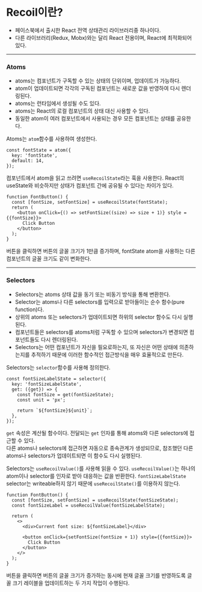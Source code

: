 # Recoil이란?
- 페이스북에서 출시한 React 전역 상태관리 라이브러리중 하나이다.
- 다른 라이브러리(Redux, Mobx)와는 달리 React 전용이며, React에 최적화되어 있다.

***
### Atoms
- atoms는 컴포넌트가 구독할 수 있는 상태의 단위이며, 업데이트가 가능하다.
- atom이 업데이트되면 각각의 구독된 컴포넌트는 새로운 값을 반영하여 다시 렌더링된다.
- atoms는 런타임에서 생성될 수도 있다.
- atoms는 React의 로컬 컴포넌트의 상태 대신 사용할 수 있다.
- 동일한 atom이 여러 컴포넌트에서 사용되는 경우 모든 컴포넌트는 상태를 공유한다.  

Atoms는 <code>atom</code>함수를 사용하여 생성한다.
```
const fontState = atom({
  key: 'fontState',
  default: 14,
});
```
컴포넌트에서 atom을 읽고 쓰려면 <code>useRecoilState</code>라는 훅을 사용한다. React의 useState와 비슷하지만 상태가 컴포넌트 간에 공유될 수 있다는 차이가 있다.
```
function FontButton() {
  const [fontSize, setFontSize] = useRecoilState(fontState);
  return (
    <button onClick={() => setFontSize((size) => size + 1)} style = {{fontSize}}>
      Click Button
    </button>
  );
}
```
버튼을 클릭하면 버튼의 글꼴 크기가 1만큼 증가하며, fontState atom을 사용하는 다른 컴포넌트의 글꼴 크기도 같이 변화한다.
***
### Selectors
- Selectors는 atoms 상태 값을 동기 또는 비동기 방식을 통해 변환한다.
- Selector는 atoms나 다른 selectors를 입력으로 받아들이는 순수 함수(pure function)다.
- 상위의 atoms 또는 selectors가 업데이트되면 하위의 selector 함수도 다시 실행된다.
- 컴포넌트들은 selectors를 atoms처럼 구독할 수 있으며 selectors가 변경되면 컴포넌트들도 다시 렌더링된다.
- Selectors는 어떤 컴포넌트가 자신을 필요로하는지, 또 자신은 어떤 상태에 의존하는지를 추적하기 때문에 이러한 함수적인 접근방식을 매우 효율적으로 만든다.  
  
Selectors는 <code>selector</code>함수를 사용해 정의한다.
```
const fontSizeLabelState = selector({
  key: 'fontSizeLabelState',
  get: ({get}) => {
    const fontSize = get(fontSizeState);
    const unit = 'px';

    return `${fontSize}${unit}`;
  },
});
```
<code>get</code> 속성은 계산될 함수이다. 전달되는 <code>get</code> 인자를 통해 atoms와 다른 selectors에 접근할 수 있다.  
다른 atoms나 selectors에 접근하면 자동으로 종속관계가 생성되므로, 참조했던 다른 atoms나 selectors가 업데이트되면 이 함수도 다시 실행된다.  
  
Selectors는 <code>useRecoilValue()</code>를 사용해 읽을 수 있다. <code>useRecoilValue()</code>는 하나의 atom이나 selector를 인자로 받아 대응하는 값을 반환한다.
<code>fontSizeLabelState</code> selector는 writeable하지 않기 때문에 <code>useRecoilState()</code>를 이용하지 않는다.
```
function FontButton() {
  const [fontSize, setFontSize] = useRecoilState(fontSizeState);
  const fontSizeLabel = useRecoilValue(fontSizeLabelState);

  return (
    <>
      <div>Current font size: ${fontSizeLabel}</div>

      <button onClick={setFontSize(fontSize + 1)} style={{fontSize}}>
        Click Button
      </button>
    </>
  );
}
```
버튼을 클릭하면 버튼의 글꼴 크기가 증가하는 동시에 현재 글꼴 크기를 반영하도록 글꼴 크기 레이블을 업데이트하는 두 가지 작업이 수행된다.
